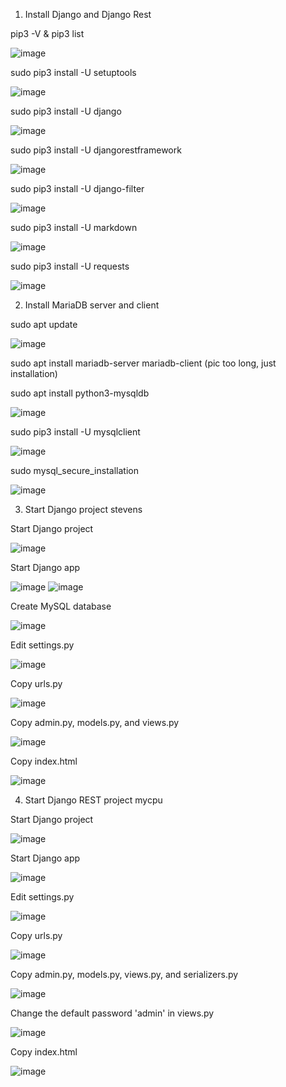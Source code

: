 1) Install Django and Django Rest

pip3 -V & pip3 list

![image](https://user-images.githubusercontent.com/70520853/158082624-b28c991d-09d0-4fe7-87d0-af5d8ef7ba07.png)



sudo pip3 install -U setuptools

![image](https://user-images.githubusercontent.com/70520853/158082692-25b65b84-70ce-4deb-948c-8126beba37df.png)



sudo pip3 install -U django

![image](https://user-images.githubusercontent.com/70520853/158082748-8d03a9c6-8e9d-4011-b3ef-46396b1138eb.png)



sudo pip3 install -U djangorestframework

![image](https://user-images.githubusercontent.com/70520853/158082788-46d3b282-498d-4252-8b4e-95fa09f8e0f5.png)



sudo pip3 install -U django-filter

![image](https://user-images.githubusercontent.com/70520853/158082863-9dc572ce-d08b-47ed-b615-722b3cd31066.png)



sudo pip3 install -U markdown

![image](https://user-images.githubusercontent.com/70520853/158082911-30231d64-e7d5-4921-9d71-959e46b1cee2.png)



sudo pip3 install -U requests

![image](https://user-images.githubusercontent.com/70520853/158082970-2a1c2ba6-374a-49a5-bb71-f2ecf7c2d377.png)




2) Install MariaDB server and client

sudo apt update

![image](https://user-images.githubusercontent.com/70520853/158083022-721c2c53-c7de-4be0-98a6-35cd2caa6a8c.png)



sudo apt install mariadb-server mariadb-client
(pic too long, just installation)

sudo apt install python3-mysqldb

![image](https://user-images.githubusercontent.com/70520853/158083301-fc926144-8317-46ec-b27c-d919284d0abc.png)



sudo pip3 install -U mysqlclient

![image](https://user-images.githubusercontent.com/70520853/158083317-1fa001ed-c191-466a-a977-3996e06ccf91.png)



sudo mysql_secure_installation

![image](https://user-images.githubusercontent.com/70520853/158083359-5dc66242-cbb1-4bce-bbae-b19800d35076.png)



3) Start Django project stevens

Start Django project

![image](https://user-images.githubusercontent.com/70520853/158083429-e6718a90-36e9-4aca-9a24-2de33198e051.png)



Start Django app

![image](https://user-images.githubusercontent.com/70520853/158083542-5f9d5173-f5dc-4c84-8938-6277cfd547d0.png)
![image](https://user-images.githubusercontent.com/70520853/158083552-ee374d0f-3038-4b74-b57e-b3615d8ea1c7.png)



Create MySQL database

![image](https://user-images.githubusercontent.com/70520853/158083709-30580d33-6cf1-46dd-a28a-39c2f89fa316.png)



Edit settings.py

![image](https://user-images.githubusercontent.com/70520853/158083895-9734b535-0f34-41f4-9830-ae011e3f260f.png)



Copy urls.py

![image](https://user-images.githubusercontent.com/70520853/158083956-0a683ebc-e346-4088-8b97-a4aa612c51ef.png)



Copy admin.py, models.py, and views.py

![image](https://user-images.githubusercontent.com/70520853/158084001-92e054d4-35b7-46c4-878b-b9ce8ba847b5.png)



Copy index.html

![image](https://user-images.githubusercontent.com/70520853/158084123-a0485d33-5905-42b3-ac3d-7cca67c4793f.png)



4) Start Django REST project mycpu

Start Django project

![image](https://user-images.githubusercontent.com/70520853/158084294-9fb6b263-6083-44d2-955d-6c7df6036a26.png)



Start Django app

![image](https://user-images.githubusercontent.com/70520853/158084342-156bb6a5-659e-4555-936c-26f3401be263.png)



Edit settings.py

![image](https://user-images.githubusercontent.com/70520853/158084491-f6ebfe17-2bea-4813-b7e1-3cad6e374100.png)



Copy urls.py

![image](https://user-images.githubusercontent.com/70520853/158084551-785d8edc-be22-4edb-aa82-cd6e7d98741a.png)



Copy admin.py, models.py, views.py, and serializers.py

![image](https://user-images.githubusercontent.com/70520853/158084593-9cd1537f-3b87-4335-ae65-ae39dfbee35d.png)



Change the default password 'admin' in views.py

![image](https://user-images.githubusercontent.com/70520853/158084684-03196972-fa8f-4ddc-97cd-a3c1b2322688.png)



Copy index.html

![image](https://user-images.githubusercontent.com/70520853/158084723-a3b5d4bf-169f-4874-a841-317674e4b4ce.png)






